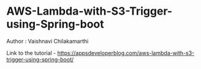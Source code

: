 # AWS-Lambda-with-S3-Trigger-using-Spring-boot

Author : Vaishnavi Chilakamarthi 

Link to the tutorial - https://appsdeveloperblog.com/aws-lambda-with-s3-trigger-using-spring-boot/
